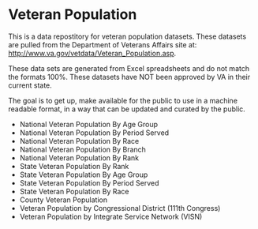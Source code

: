 Veteran Population
=====================

This is a data repostitory for veteran population datasets. These datasets are pulled from the Department of Veterans Affairs site at: http://www.va.gov/vetdata/Veteran_Population.asp.

These data sets are generated from Excel spreadsheets and do not match the formats 100%. These datasets have NOT been approved by VA in their current state.

The goal is to get up, make available for the public to use in a machine readable format, in a way that can be updated and curated by the public.

* National Veteran Population By Age Group
* National Veteran Population By Period Served
* National Veteran Population By Race
* National Veteran Population By Branch
* National Veteran Population By Rank
* State Veteran Population By Rank
* State Veteran Population By Age Group
* State Veteran Population By Period Served
* State Veteran Population By Race
* County Veteran Population
* Veteran Population by Congressional District (111th Congress)
* Veteran Population by Integrate Service Network (VISN)
